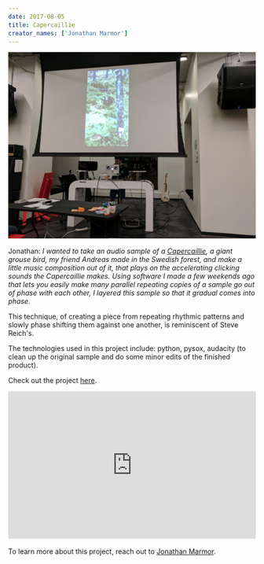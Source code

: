 ```yaml
---
date: 2017-08-05
title: Capercaillie
creator_names: ['Jonathan Marmor']
---
```

![Photo of Jonathan Marmor's presentation on the Capercaillie.](/assets/events/20170805/20170805_grouse.jpg)

Jonathan: *I wanted to take an audio sample of a [Capercaillie](https://en.wikipedia.org/wiki/Western_capercaillie), a giant grouse bird, my friend Andreas made in the Swedish forest, and make a little music composition out of it, that plays on the accelerating clicking sounds the Capercaillie makes. Using software I made a few weekends ago that lets you easily make many parallel repeating copies of a sample go out of phase with each other, I layered this sample so that it gradual comes into phase.*

This technique, of creating a piece from repeating rhythmic patterns and slowly phase shifting them against one another, is reminiscent of Steve Reich's.

The technologies used in this project include:
python, pysox, audacity (to clean up the original sample and do some minor edits of the finished product).

Check out the project [here](https://github.com/jonathanmarmor/capercaillie).

<iframe width="100%" height="300" scrolling="no" frameborder="no" src="https://w.soundcloud.com/player/?url=https%3A//api.soundcloud.com/tracks/336643049&amp;color=ff5500&amp;auto_play=false&amp;hide_related=false&amp;show_comments=true&amp;show_user=true&amp;show_reposts=false&amp;visual=true"></iframe>

To learn more about this project, reach out to [Jonathan Marmor](http://jonathanmarmor.com/).
